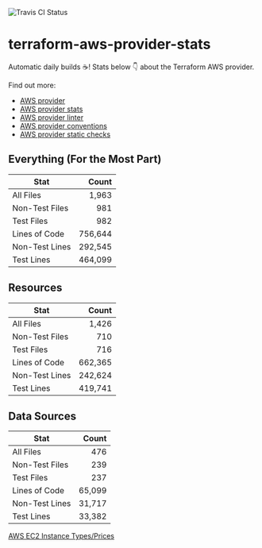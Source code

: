 ![Travis CI Status](https://travis-ci.org/YakDriver/terraform-aws-provider-stats.svg?branch=main)
# terraform-aws-provider-stats

Automatic daily builds :coffee:! Stats below :point_down: about the Terraform AWS provider.

Find out more:
* [AWS provider](https://github.com/terraform-providers/terraform-provider-aws)
* [AWS provider stats](https://github.com/YakDriver/terraform-aws-provider-stats)
* [AWS provider linter](https://github.com/terraform-providers/terraform-provider-aws/tree/master/awsproviderlint)
* [AWS provider conventions](https://github.com/YakDriver/terraform-aws-conventions)
* [AWS provider static checks](https://github.com/YakDriver/terraform-aws-provider-static-checks)



## Everything (For the Most Part)

|  Stat  |  Count  |
| ------------- | -------------: |
|  All Files  |  1,963  |
|  Non-Test Files  |  981  |
|  Test Files  |  982  |
|  Lines of Code  |  756,644  |
|  Non-Test Lines  |  292,545  |
|  Test Lines  |  464,099  |



## Resources

|  Stat  |  Count  |
| ------------- | -------------: |
|  All Files  |  1,426  |
|  Non-Test Files  |  710  |
|  Test Files  |  716  |
|  Lines of Code  |  662,365  |
|  Non-Test Lines  |  242,624  |
|  Test Lines  |  419,741  |



## Data Sources

|  Stat  |  Count  |
| ------------- | -------------: |
|  All Files  |  476  |
|  Non-Test Files  |  239  |
|  Test Files  |  237  |
|  Lines of Code  |  65,099  |
|  Non-Test Lines  |  31,717  |
|  Test Lines  |  33,382  |




[AWS EC2 Instance Types/Prices](https://github.com/YakDriver/aws-ec2-instance-types)
